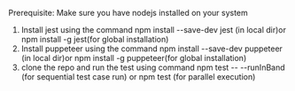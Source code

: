 Prerequisite:
Make sure you have nodejs installed on your system
1. Install jest using the command
npm install --save-dev jest (in local dir)or npm install -g jest(for global installation)
2. Install puppeteer using the command
npm install --save-dev puppeteer (in local dir)or npm install -g puppeteer(for global installation)
3. clone the repo and run the test using command
npm test -- --runInBand (for sequential test case run) or npm test (for parallel execution)
